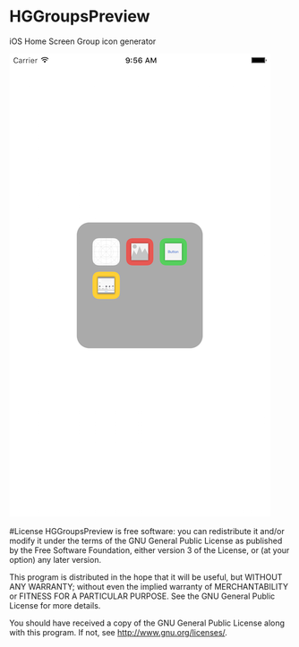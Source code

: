 # HGGroupsPreview
iOS Home Screen Group icon generator

![alt tag](https://github.com/henriqueG/HGGroupsPreview/blob/master/SS.png)


#License
HGGroupsPreview is free software: you can redistribute it and/or modify it under the terms of the GNU General Public License as published by the Free Software Foundation, either version 3 of the License, or (at your option) any later version.

This program is distributed in the hope that it will be useful, but WITHOUT ANY WARRANTY; without even the implied warranty of MERCHANTABILITY or FITNESS FOR A PARTICULAR PURPOSE. See the GNU General Public License for more details.

You should have received a copy of the GNU General Public License along with this program. If not, see http://www.gnu.org/licenses/.
